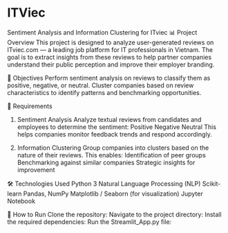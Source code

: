 # ITViec
Sentiment Analysis and Information Clustering for ITviec
📊 Project Overview
This project is designed to analyze user-generated reviews on ITviec.com — a leading job platform for IT professionals in Vietnam. The goal is to extract insights from these reviews to help partner companies understand their public perception and improve their employer branding.

🎯 Objectives
Perform sentiment analysis on reviews to classify them as positive, negative, or neutral.
Cluster companies based on review characteristics to identify patterns and benchmarking opportunities.

🧩 Requirements
1. Sentiment Analysis
Analyze textual reviews from candidates and employees to determine the sentiment:
Positive
Negative
Neutral
This helps companies monitor feedback trends and respond accordingly.

2. Information Clustering
Group companies into clusters based on the nature of their reviews. This enables:
Identification of peer groups
Benchmarking against similar companies
Strategic insights for improvement

🛠 Technologies Used
Python 3
Natural Language Processing (NLP)
Scikit-learn
Pandas, NumPy
Matplotlib / Seaborn (for visualization)
Jupyter Notebook

🚀 How to Run
Clone the repository:
Navigate to the project directory:
Install the required dependencies:
Run the Streamlit_App.py file:
